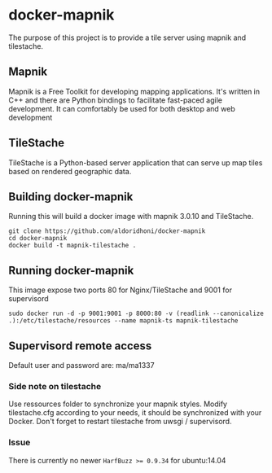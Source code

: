 docker-mapnik
===================

The purpose of this project is to provide a tile server using mapnik and tilestache.

## Mapnik

Mapnik is a Free Toolkit for developing mapping applications. It's written in C++ and there are Python bindings to facilitate fast-paced agile development. It can comfortably be used for both desktop and web development

## TileStache

TileStache is a Python-based server application that can serve up map tiles based on rendered geographic data.

## Building docker-mapnik

Running this will build a docker image with mapnik 3.0.10 and TileStache.

    git clone https://github.com/aldoridhoni/docker-mapnik
    cd docker-mapnik
    docker build -t mapnik-tilestache .


## Running docker-mapnik

This image expose two ports 80 for Nginx/TileStache and 9001 for supervisord

    sudo docker run -d -p 9001:9001 -p 8000:80 -v (readlink --canonicalize .):/etc/tilestache/resources --name mapnik-ts mapnik-tilestache


## Supervisord remote access

Default user and password are: ma/ma1337

### Side note on tilestache

Use ressources folder to synchronize your mapnik styles.
Modify tilestache.cfg according to your needs, it should be synchronized with your Docker.
Don't forget to restart tilestache from uwsgi / supervisord.

### Issue
There is currently no newer `HarfBuzz >= 0.9.34` for ubuntu:14.04
